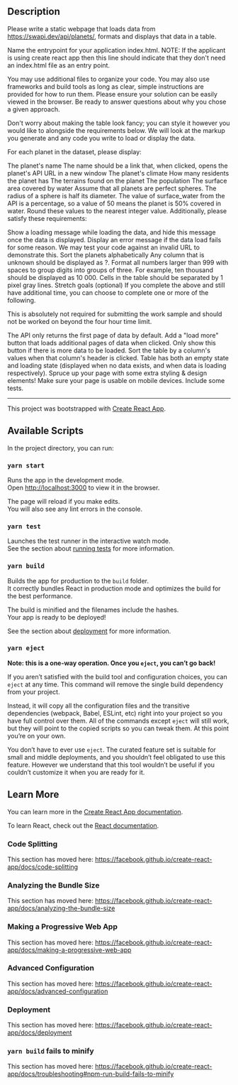 ## Description
Please write a static webpage that loads data from https://swapi.dev/api/planets/, formats and displays that data in a table.
 
 
 
Name the entrypoint for your application index.html.
NOTE: If the applicant is using create react app then this line should indicate that they don't need an index.html file as an entry point. 


You may use additional files to organize your code. You may also use frameworks and build tools as long as clear, simple instructions are provided for how to run them. Please ensure your solution can be easily viewed in the browser. Be ready to answer questions about why you chose a given approach.

Don't worry about making the table look fancy; you can style it however you would like to alongside the requirements below. We will look at the markup you generate and any code you write to load or display the data.

For each planet in the dataset, please display:

The planet's name
The name should be a link that, when clicked, opens the planet's API URL in a new window
The planet's climate
How many residents the planet has
The terrains found on the planet
The population
The surface area covered by water
Assume that all planets are perfect spheres.
The radius of a sphere is half its diameter.
The value of surface_water from the API is a percentage, so a value of 50 means the planet is 50% covered in water.
Round these values to the nearest integer value.
Additionally, please satisfy these requirements:

Show a loading message while loading the data, and hide this message once the data is displayed.
Display an error message if the data load fails for some reason. We may test your code against an invalid URL to demonstrate this.
Sort the planets alphabetically
Any column that is unknown should be displayed as ?.
Format all numbers larger than 999 with spaces to group digits into groups of three. For example, ten thousand should be displayed as 10 000.
Cells in the table should be separated by 1 pixel gray lines.
Stretch goals (optional)
If you complete the above and still have additional time, you can choose to complete one or more of the following.

This is absolutely not required for submitting the work sample and should not be worked on beyond the four hour time limit.

The API only returns the first page of data by default. Add a "load more" button that loads additional pages of data when clicked. Only show this button if there is more data to be loaded.
Sort the table by a column's values when that column's header is clicked.
Table has both an empty state and loading state (displayed when no data exists, and when data is loading respectively).
Spruce up your page with some extra styling & design elements!
Make sure your page is usable on mobile devices.
Include some tests.


------------------------
This project was bootstrapped with [Create React App](https://github.com/facebook/create-react-app).

## Available Scripts

In the project directory, you can run:

### `yarn start`

Runs the app in the development mode.<br />
Open [http://localhost:3000](http://localhost:3000) to view it in the browser.

The page will reload if you make edits.<br />
You will also see any lint errors in the console.

### `yarn test`

Launches the test runner in the interactive watch mode.<br />
See the section about [running tests](https://facebook.github.io/create-react-app/docs/running-tests) for more information.

### `yarn build`

Builds the app for production to the `build` folder.<br />
It correctly bundles React in production mode and optimizes the build for the best performance.

The build is minified and the filenames include the hashes.<br />
Your app is ready to be deployed!

See the section about [deployment](https://facebook.github.io/create-react-app/docs/deployment) for more information.

### `yarn eject`

**Note: this is a one-way operation. Once you `eject`, you can’t go back!**

If you aren’t satisfied with the build tool and configuration choices, you can `eject` at any time. This command will remove the single build dependency from your project.

Instead, it will copy all the configuration files and the transitive dependencies (webpack, Babel, ESLint, etc) right into your project so you have full control over them. All of the commands except `eject` will still work, but they will point to the copied scripts so you can tweak them. At this point you’re on your own.

You don’t have to ever use `eject`. The curated feature set is suitable for small and middle deployments, and you shouldn’t feel obligated to use this feature. However we understand that this tool wouldn’t be useful if you couldn’t customize it when you are ready for it.

## Learn More

You can learn more in the [Create React App documentation](https://facebook.github.io/create-react-app/docs/getting-started).

To learn React, check out the [React documentation](https://reactjs.org/).

### Code Splitting

This section has moved here: https://facebook.github.io/create-react-app/docs/code-splitting

### Analyzing the Bundle Size

This section has moved here: https://facebook.github.io/create-react-app/docs/analyzing-the-bundle-size

### Making a Progressive Web App

This section has moved here: https://facebook.github.io/create-react-app/docs/making-a-progressive-web-app

### Advanced Configuration

This section has moved here: https://facebook.github.io/create-react-app/docs/advanced-configuration

### Deployment

This section has moved here: https://facebook.github.io/create-react-app/docs/deployment

### `yarn build` fails to minify

This section has moved here: https://facebook.github.io/create-react-app/docs/troubleshooting#npm-run-build-fails-to-minify
